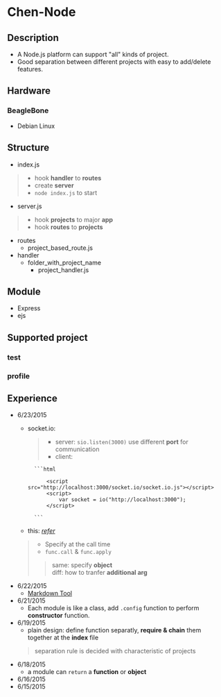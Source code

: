 # Chen-Node

## Description

* A Node.js platform can support "all" kinds of project.
* Good separation between different projects with easy to add/delete features.

## Hardware

### BeagleBone
* Debian Linux

## Structure

* index.js
> * hook **handler** to **routes**
> * create **server**
> * `node index.js` to start

* server.js
> * hook **projects** to major **app**
> *  hook **routes** to **projects**
* routes
    * project_based_route.js
* handler
    * folder_with_project_name
        * project_handler.js 
  
## Module

* Express
* ejs

## Supported project

### test
### profile

## Experience
* 6/23/2015
    * socket.io:
        > * server: `sio.listen(3000)` use different **port** for communication
        >* client: 

			```html

            	<script src="http://localhost:3000/socket.io/socket.io.js"></script>
             	<script>
                 	var socket = io("http://localhost:3000");
             	</script>        
			
			```
    
	* this: [*refer*](http://book.mixu.net/node/ch4.html)
	>* Specify at the call time <br>
	>* `func.call` & `func.apply` 
	>> same: specify **object**<br> diff: how to tranfer **additional arg** 
* 6/22/2015
    * [Markdown Tool](https://github.com/mixu/markdown-styles)
* 6/21/2015
    * Each module is like a  class, add  `.config` function to perform **constructor** function.
* 6/19/2015
    * plain design: define function separatly, **require & chain** them together at the **index** file
	> separation rule is decided with characteristic of projects
* 6/18/2015
	* a module can `return` a **function** or **object**
* 6/16/2015
* 6/15/2015
